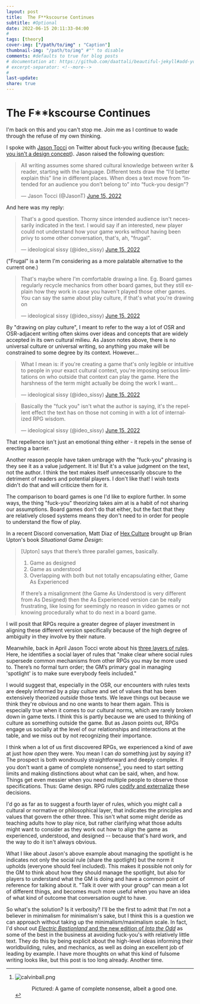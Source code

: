 ```yaml
---
layout: post
title:  The F**kscourse Continues
subtitle: #Optional
date: 2022-06-15 20:11:33-04:00
#
tags: [theory]
cover-img: ["/path/to/img" : "Caption"]
thumbnail-img: "/path/to/img" #"" to disable
comments: #defaults to true for blog posts
# documentation at: https://github.com/daattali/beautiful-jekyll#add-your-own-content
# excerpt-separator: <!--more-->
#
last-update: 
share: true
---
```

# The F**kscourse Continues

I'm back on this and you can't stop me. Join me as I continue to wade through the refuse of my own thinking.

I spoke with [Jason Tocci](https://pretendo.games/) on Twitter about fuck-you writing (because [fuck-you isn't a design concept](https://todistantlands.github.io/2022/06/15/fk-you-is-a-writing-concept.html)). Jason raised the following question:

<blockquote class="twitter-tweet" data-conversation="none"><p lang="en" dir="ltr">All writing assumes some shared cultural knowledge between writer &amp; reader, starting with the language. Different texts draw the “I’d better explain this” line in different places. When does a text move from “intended for an audience you don’t belong to” into “fuck-you design”?</p>&mdash; Jason Tocci (@JasonT) <a href="https://twitter.com/JasonT/status/1537110683434852356?ref_src=twsrc%5Etfw">June 15, 2022</a></blockquote> <script async src="https://platform.twitter.com/widgets.js" charset="utf-8"></script>

And here was my reply:

<blockquote class="twitter-tweet" data-conversation="none" data-dnt="true"><p lang="en" dir="ltr">That&#39;s a good question. Thorny since intended audience isn&#39;t necessarily indicated in the text. I would say if an interested, new player could not understand how your game works without having been privy to some other conversation, that&#39;s, ah, &quot;frugal&quot;.</p>&mdash; ideological sissy (@ideo_sissy) <a href="https://twitter.com/ideo_sissy/status/1537119003092602881?ref_src=twsrc%5Etfw">June 15, 2022</a></blockquote> <script async src="https://platform.twitter.com/widgets.js" charset="utf-8"></script>

("Frugal" is a term I'm considering as a more palatable alternative to the current one.)

<blockquote class="twitter-tweet" data-conversation="none" data-dnt="true"><p lang="en" dir="ltr">That&#39;s maybe where I&#39;m comfortable drawing a line. Eg. Board games regularly recycle mechanics from other board games, but they still explain how they work in case you haven&#39;t played those other games. You can say the same about play culture, if that&#39;s what you&#39;re drawing on</p>&mdash; ideological sissy (@ideo_sissy) <a href="https://twitter.com/ideo_sissy/status/1537119732100472834?ref_src=twsrc%5Etfw">June 15, 2022</a></blockquote> <script async src="https://platform.twitter.com/widgets.js" charset="utf-8"></script>

By "drawing on play culture", I meant to refer to the way a lot of OSR and OSR-adjacent writing often skims over ideas and concepts that are widely accepted in its own cultural milieu. As Jason notes above, there is no universal culture or universal writing, so anything you make will be constrained to some degree by its context. However...

<blockquote class="twitter-tweet" data-conversation="none" data-dnt="true"><p lang="en" dir="ltr">What I mean is: if you&#39;re creating a game that&#39;s only legible or intuitive to people in your exact cultural context, you&#39;re imposing serious limitations on who outside that context can play the game. Here the harshness of the term might actually be doing the work I want...</p>&mdash; ideological sissy (@ideo_sissy) <a href="https://twitter.com/ideo_sissy/status/1537120610156953601?ref_src=twsrc%5Etfw">June 15, 2022</a></blockquote> <script async src="https://platform.twitter.com/widgets.js" charset="utf-8"></script>

<blockquote class="twitter-tweet" data-conversation="none" data-dnt="true"><p lang="en" dir="ltr">Basically the &quot;fuck you&quot; isn&#39;t what the author is saying, it&#39;s the repellent effect the text has on those not coming in with a lot of internalized RPG wisdom.</p>&mdash; ideological sissy (@ideo_sissy) <a href="https://twitter.com/ideo_sissy/status/1537120961622851584?ref_src=twsrc%5Etfw">June 15, 2022</a></blockquote> <script async src="https://platform.twitter.com/widgets.js" charset="utf-8"></script>

That repellence isn't just an emotional thing either - it repels in the sense of erecting a barrier. 

Another reason people have taken umbrage with the "fuck-you" phrasing is they see it as a value judgement. It is! But it's a value judgment on the text, not the author. I think the text makes itself unnecessarily obscure to the detriment of readers and potential players. I don't like that! I wish texts didn't do that and will criticize them for it.

The comparison to board games is one I'd like to explore further. In some ways, the thing "fuck-you" theorizing takes aim at is a habit of not sharing our assumptions. Board games don't do that either, but the fact that they are relatively closed systems means they don't need to in order for people to understand the flow of play.

In a recent Discord conversation, Matt Diaz of [Hex Culture](https://hexculture.com/) brought up Brian Upton's book *Situational Game Design*:

> \[Upton\] says that there’s three parallel games, basically.
>1. Game as designed
>2. Game as understood  
>3. Overlapping with both but not totally encapsulating either, Game As Experienced
> 
> If there’s a misalignment (the Game As Understood is very different from As Designed) then the As Experienced version can be really frustrating, like losing for seemingly no reason in video games or not knowing procedurally what to do next in a board game.

I will posit that RPGs require a greater degree of player investment in aligning these different version specifically because of the high degree of ambiguity in they involve by their nature.

Meanwhile, back in April Jason Tocci wrote about his [three layers of rules](https://pretendo.games/2022/04/15/three-layers-of-rpg-rules/). Here, he identifies a social layer of rules that "make clear where social rules supersede common mechanisms from other RPGs you may be more used to. There’s no formal turn order; the GM’s primary goal in managing 'spotlight' is to make sure everybody feels included."

I would suggest that, especially in the OSR, our encounters with rules texts are deeply informed by a play culture and set of values that has been extensively theorized _outside_ those texts. We leave things out because we think they're obvious and no one wants to hear them again. This is especially true when it comes to our cultural norms, which are rarely broken down in game texts. I think this is partly because we are used to thinking of culture as something outside the game. But as Jason points out, RPGs engage us socially at the level of our relationships and interactions at the table, and we miss out by not recognizing their importance.

I think when a lot of us first discovered RPGs, we experienced a kind of awe at just how _open_ they were. You mean I can _do_ something just by _saying_ it? The prospect is both wondrously straightforward and deeply complex. If you don't want a game of complete nonsense[^1], you need to start setting limits and making distinctions about what can be said, when, and how. Things get even messier when you need multiple people to observe those specifications. Thus: Game design. RPG rules [codify and externalize](https://www.necropraxis.com/2022/05/31/towards-objective-prosthetics/) these decisions.

I'd go as far as to suggest a fourth layer of rules, which you might call a cultural or normative or philosophical layer, that indicates the principles and values that govern the other three. This isn't what some might deride as teaching adults how to play nice, but rather clarifying what those adults might want to consider as they work out how to align the game as experienced, understood, and designed -- because that's hard work, and the way to do it isn't always obvious.

What I like about Jason's above example about managing the spotlight is he indicates not only the social rule (share the spotlight) but the norm it upholds (everyone should feel included). This makes it possible not only for the GM to think about how they should manage the spotlight, but also for players to understand what the GM is doing and have a common point of reference for talking about it. "Talk it over with your group" can mean a lot of different things, and becomes much more useful when you have an idea of what kind of outcome that conversation ought to have.

So what's the solution? Is it verbosity? I'll be the first to admit that I'm not a believer in minimalism for minimalism's sake, but I think this is a question we can approach without taking up the minimalism/maximalism scale. In fact, I'd shout out [_Electric Bastionland_ and the new edition of _Into the Odd_](https://www.bastionland.com/) as some of the best in the business at avoiding fuck-you's with relatively little text. They do this by being explicit about the high-level ideas informing their worldbuilding, rules, and mechanics, as well as doing an excellent job of leading by example. I have more thoughts on what this kind of fulsome writing looks like, but this post is too long already. Another time.

[^1]: ![calvinball.png](calvinball.png)  <figcaption align = "center">Pictured: A game of complete nonsense, albeit a good one.</figcaption>